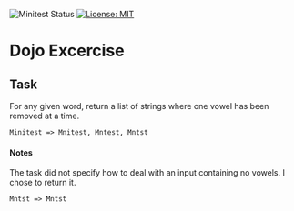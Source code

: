 ![Minitest Status](https://github.com/chriscarlisle/dojo-slowly-disemvowel-ruby/actions/workflows/minitests.yml/badge.svg)
[![License: MIT](https://img.shields.io/badge/License-MIT-yellow.svg)](https://opensource.org/licenses/MIT)

# Dojo Excercise

## Task
For any given word, return a list of strings where one vowel has been removed at a time.

```
Minitest => Mnitest, Mntest, Mntst
```

#### Notes
The task did not specify how to deal with an input containing no vowels. I chose to return it.

```
Mntst => Mntst
```
